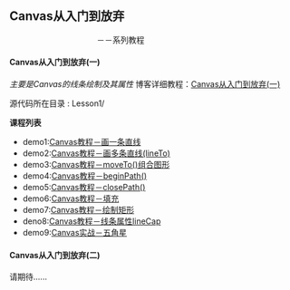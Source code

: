 ## Canvas从入门到放弃
　　　　　　　　　　　－－系列教程

#### Canvas从入门到放弃(一)
*主要是Canvas的线条绘制及其属性*
博客详细教程：[Canvas从入门到放弃(一)]()

源代码所在目录 : Lesson1/

**课程列表**

* demo1:[Canvas教程－画一条直线](https://github.com/AmberYLopez-demos/Canvas-Lessons/blob/master/Lesson1/demo1.html)
* demo2:[Canvas教程－画多条直线(lineTo)](https://github.com/AmberYLopez-demos/Canvas-Lessons/blob/master/Lesson1/demo2.html)
* demo3:[Canvas教程－moveTo()组合图形](https://github.com/AmberYLopez-demos/Canvas-Lessons/blob/master/Lesson1/demo3.html)
* demo4:[Canvas教程－beginPath()](https://github.com/AmberYLopez-demos/Canvas-Lessons/blob/master/Lesson1/demo4.html)
* demo5:[Canvas教程－closePath()](https://github.com/AmberYLopez-demos/Canvas-Lessons/blob/master/Lesson1/demo5.html)
* demo6:[Canvas教程－填充](https://github.com/AmberYLopez-demos/Canvas-Lessons/blob/master/Lesson1/demo6.html)
* demo7:[Canvas教程－绘制矩形](https://github.com/AmberYLopez-demos/Canvas-Lessons/blob/master/Lesson1/demo7.html)
* deno8:[Canvas教程－线条属性lineCap](https://github.com/AmberYLopez-demos/Canvas-Lessons/blob/master/Lesson1/demo8.html)
* demo9:[Canvas实战－五角星](https://github.com/AmberYLopez-demos/Canvas-Lessons/blob/master/Lesson1/demo9.html)


#### Canvas从入门到放弃(二)
请期待......